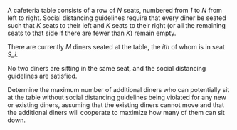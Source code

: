 A cafeteria table consists of a row of *N* seats, numbered from *1* to *N* from left to right. Social distancing guidelines require that every diner be seated such that *K* seats to their left and *K* seats to their right (or all the remaining seats to that side if there are fewer than *K*) remain empty. <br>

There are currently *M* diners seated at the table, the *ith* of whom is in seat *S_i*. <br>

No two diners are sitting in the same seat, and the social distancing guidelines are satisfied. <br>

Determine the maximum number of additional diners who can potentially sit at the table without social distancing guidelines being violated for any new or existing diners, assuming that the existing diners cannot move and that the additional diners will cooperate to maximize how many of them can sit down.
